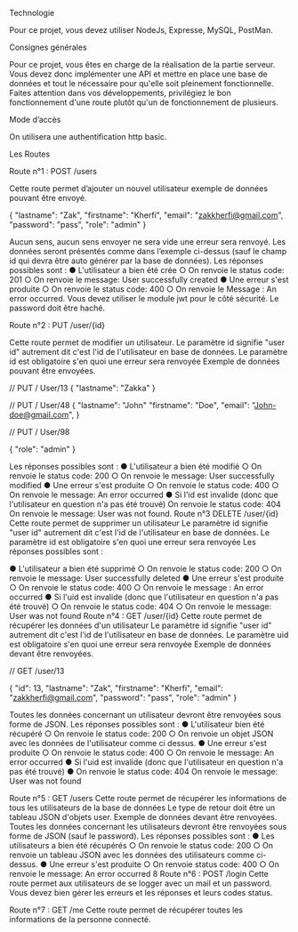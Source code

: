 Technologie

Pour ce projet, vous devez utiliser NodeJs, Expresse, MySQL, PostMan.

Consignes générales

Pour ce projet, vous êtes en charge de la réalisation de la partie
serveur.
Vous devez donc implémenter une API et mettre en place une base de
données et tout le nécessaire pour qu'elle soit pleinement
fonctionnelle.
Faites attention dans vos développements, privilégiez le bon
fonctionnement d'une route plutôt qu'un de fonctionnement de
plusieurs.

Mode d’accès

On utilisera une authentification http basic.

Les Routes

Route n°1 : POST /users

Cette route permet d’ajouter un nouvel utilisateur exemple de données
pouvant être envoyé.

{
    "lastname": "Zak",
    "firstname": "Kherfi",
    "email": "zakkherfi@gmail.com",
    "password": "pass",
    "role": "admin"
}

Aucun sens, aucun sens envoyer ne sera vide une erreur sera renvoyé.
Les données seront présentés comme dans l’exemple ci-dessus (sauf le champ id qui devra être auto générer par la base de données).
Les réponses possibles sont :
● L'utilisateur a bien été crée
○ On renvoie le status code: 201
○ On renvoie le message: User successfully created
● Une erreur s'est produite
○ On renvoie le status code: 400
○ On renvoie le Message : An error occurred.
Vous devez utiliser le module jwt pour le côté sécurité.
Le password doit être haché.

Route n°2 : PUT /user/{id}

Cette route permet de modifier un utilisateur.
Le paramètre id signifie "user id" autrement dit c'est l'id de
l'utilisateur en base de données.
Le paramètre id est obligatoire s'en quoi une erreur sera renvoyée
Exemple de données pouvant être envoyées.

// PUT / User/13
{
    "lastname": "Zakka"
}

// PUT / User/48
{
    "lastname": "John"
    "firstname": "Doe",
    "email": "John-doe@gmail.com",
}

// PUT / User/98

{
    "role": "admin"
} 

Les réponses possibles sont :
● L'utilisateur a bien été modifié
○ On renvoie le status code: 200
○ On renvoie le message: User successfully modified
● Une erreur s'est produite
○ On renvoie le status code: 400
○ On renvoie le message: An error occurred
● Si l'id est invalide (donc que l'utilisateur en question n'a pas
été trouvé) On renvoie le status code: 404 On renvoie le message:
User was not found.
Route n°3 DELETE /user/{id}
Cette route permet de supprimer un utilisateur
Le paramètre id signifie "user id" autrement dit c'est l'id de
l'utilisateur en base de données.
Le paramètre id est obligatoire s'en quoi une erreur sera renvoyée
Les réponses possibles sont :

● L'utilisateur a bien été supprimé
○ On renvoie le status code: 200
○ On renvoie le message: User successfully deleted
● Une erreur s'est produite
○ On renvoie le status code: 400
○ On renvoie le message : An error occurred
● Si l'uid est invalide (donc que l'utilisateur en question n'a pas
été trouvé)
○ On renvoie le status code: 404
○ On renvoie le message: User was not found
Route n°4 : GET /user/{id}
Cette route permet de récupérer les données d'un utilisateur
Le paramètre id signifie "user id" autrement dit c'est l'id de
l'utilisateur en base de données. Le paramètre uid est obligatoire
s'en quoi une erreur sera renvoyée
Exemple de données devant être renvoyées.

// GET /user/13

{
    "id": 13,
    "lastname": "Zak",
    "firstname": "Kherfi",
    "email": "zakkherfi@gmail.com",
    "password": "pass",
    "role": "admin"
}

Toutes les données concernant un utilisateur devront être renvoyées
sous forme de JSON.
Les réponses possibles sont :
● L'utilisateur bien été récupéré
○ On renvoie le status code: 200
○ On renvoie un objet JSON avec les données de l'utilisateur
comme ci dessus.
● Une erreur s'est produite
○ On renvoie le status code: 400
○ On renvoie le message: An error occurred
● Si l'uid est invalide (donc que l'utilisateur en question n'a pas
été trouvé)
● On renvoie le status code: 404 On renvoie le message: User was
not found

Route n°5 : GET /users
Cette route permet de récupérer les informations de tous les
utilisateurs de la base de données Le type de retour doit être un
tableau JSON d'objets user.
Exemple de données devant être renvoyées.
Toutes les données concernant les utilisateurs devront être renvoyées
sous forme de JSON (sauf le password).
Les réponses possibles sont :
● Les utilisateurs a bien été récupérés
○ On renvoie le status code: 200
○ On renvoie un tableau JSON avec les données des utilisateurs
comme ci-dessus.
● Une erreur s'est produite
○ On renvoie status code: 400
○ On renvoie le message: An error occurred
8
Route n°6 : POST /login
Cette route permet aux utilisateurs de se logger avec un mail et un
password.
Vous devez bien gérer les erreurs et les réponses et leurs codes
status.

Route n°7 : GET /me
Cette route permet de récupérer toutes les informations de la personne connecté.